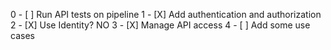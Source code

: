 0 - [ ] Run API tests on pipeline
1 - [X] Add authentication and authorization
2 - [X] Use Identity? NO
3 - [X] Manage API access
4 - [ ] Add some use cases





